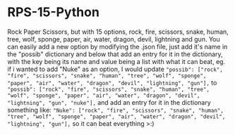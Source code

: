 # RPS-15-Python
Rock Paper Scissors, but with 15 options, rock, fire, scissors, snake, human, tree, wolf, sponge, paper, air, water, dragon, devil, lightning and gun. You can easily add a new option by modifying the .json file, just add it's name in the "possib" dictionary and below that add an entry for it in the dictionary, with the key being its name and value being a list with what it can beat, eg. if i wanted to add "Nuke" as an option, I would update `"possib": ["rock", "fire", "scissors", "snake", "human",
        "tree", "wolf", "sponge", "paper", "air", "water", "dragon",
        "devil", "lightning", "gun"],` to `"possib": ["rock", "fire", "scissors", "snake", "human",
        "tree", "wolf", "sponge", "paper", "air", "water", "dragon",
        "devil", "lightning", "gun", "nuke"],` and add an entry for it in the dictionary something like: `"Nuke": ["rock", "fire", "scissors", "snake", "human",
        "tree", "wolf", "sponge", "paper", "air", "water", "dragon",
        "devil", "lightning", "gun"],` so it can beat everything >:)
